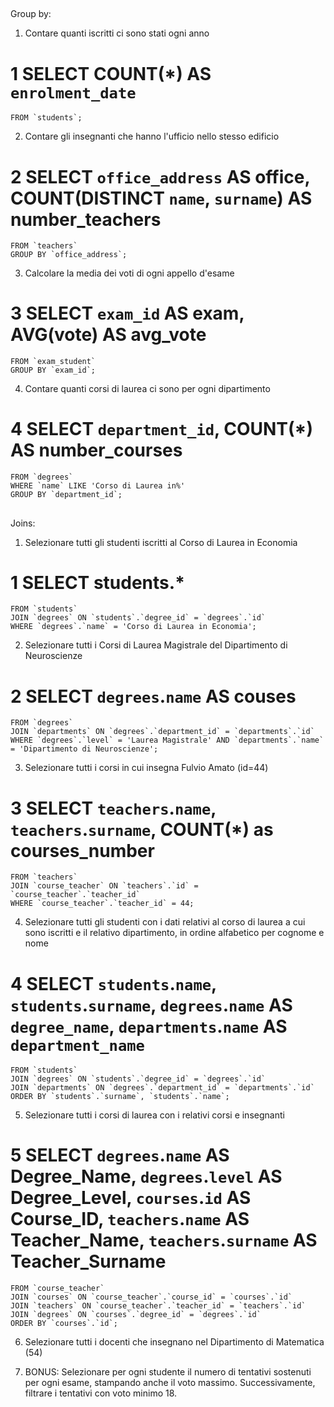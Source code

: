 ##
Group by:

1. Contare quanti iscritti ci sono stati ogni anno
# 1 SELECT COUNT(*) AS `enrolment_date` 
    FROM `students`;

2. Contare gli insegnanti che hanno l'ufficio nello stesso edificio
# 2 SELECT `office_address` AS office, COUNT(DISTINCT `name`, `surname`) AS number_teachers
    FROM `teachers`
    GROUP BY `office_address`;

3. Calcolare la media dei voti di ogni appello d'esame
# 3 SELECT `exam_id` AS exam, AVG(vote) AS avg_vote 
    FROM `exam_student` 
    GROUP BY `exam_id`;

4. Contare quanti corsi di laurea ci sono per ogni dipartimento
# 4 SELECT `department_id`, COUNT(*) AS number_courses 
    FROM `degrees` 
    WHERE `name` LIKE 'Corso di Laurea in%' 
    GROUP BY `department_id`;

##
Joins:

1. Selezionare tutti gli studenti iscritti al Corso di Laurea in Economia
# 1 SELECT students.* 
    FROM `students` 
    JOIN `degrees` ON `students`.`degree_id` = `degrees`.`id` 
    WHERE `degrees`.`name` = 'Corso di Laurea in Economia';

2. Selezionare tutti i Corsi di Laurea Magistrale del Dipartimento di Neuroscienze
# 2 SELECT `degrees`.`name` AS couses 
    FROM `degrees` 
    JOIN `departments` ON `degrees`.`department_id` = `departments`.`id` 
    WHERE `degrees`.`level` = 'Laurea Magistrale' AND `departments`.`name` = 'Dipartimento di Neuroscienze';

3. Selezionare tutti i corsi in cui insegna Fulvio Amato (id=44)
# 3 SELECT `teachers`.`name`, `teachers`.`surname`, COUNT(*) as courses_number
    FROM `teachers` 
    JOIN `course_teacher` ON `teachers`.`id` = `course_teacher`.`teacher_id`
    WHERE `course_teacher`.`teacher_id` = 44;

4. Selezionare tutti gli studenti con i dati relativi al corso di laurea a cui sono iscritti e il relativo dipartimento, in ordine alfabetico per cognome e nome
# 4 SELECT `students`.`name`, `students`.`surname`, `degrees`.`name` AS `degree_name`, `departments`.`name` AS     `department_name`
    FROM `students`
    JOIN `degrees` ON `students`.`degree_id` = `degrees`.`id`
    JOIN `departments` ON `degrees`.`department_id` = `departments`.`id`
    ORDER BY `students`.`surname`, `students`.`name`;
5. Selezionare tutti i corsi di laurea con i relativi corsi e insegnanti
# 5 SELECT `degrees`.`name` AS Degree_Name, `degrees`.`level` AS Degree_Level, `courses`.`id` AS Course_ID, `teachers`.`name` AS Teacher_Name, `teachers`.`surname` AS Teacher_Surname
    FROM `course_teacher`
    JOIN `courses` ON `course_teacher`.`course_id` = `courses`.`id`
    JOIN `teachers` ON `course_teacher`.`teacher_id` = `teachers`.`id`
    JOIN `degrees` ON `courses`.`degree_id` = `degrees`.`id`
    ORDER BY `courses`.`id`;

6. Selezionare tutti i docenti che insegnano nel Dipartimento di Matematica (54)

7. BONUS: Selezionare per ogni studente il numero di tentativi sostenuti per ogni esame, stampando anche il voto massimo. Successivamente, filtrare i tentativi con voto minimo 18.